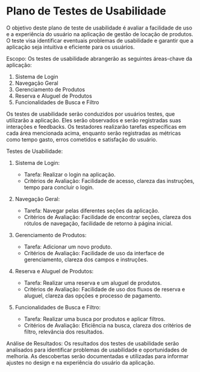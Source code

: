 # Plano de Testes de Usabilidade

O objetivo deste plano de teste de usabilidade é avaliar a facilidade de uso e a experiência do usuário na aplicação de gestão de locação de produtos. O teste visa identificar eventuais problemas de usabilidade e garantir que a aplicação seja intuitiva e eficiente para os usuários.

Escopo:
Os testes de usabilidade abrangerão as seguintes áreas-chave da aplicação:

1. Sistema de Login
2. Navegação Geral
3. Gerenciamento de Produtos
4. Reserva e Aluguel de Produtos
5. Funcionalidades de Busca e Filtro

Os testes de usabilidade serão conduzidos por  usuários testes, que utilizarão a aplicação. Eles serão observados e serão registradas suas interações e feedbacks. Os testadores realizarão tarefas específicas em cada área mencionada acima, enquanto serão registradas as métricas como tempo gasto, erros cometidos e satisfação do usuário.

Testes de Usabilidade:

1. Sistema de Login:
   - Tarefa: Realizar o login na aplicação.
   - Critérios de Avaliação: Facilidade de acesso, clareza das instruções, tempo para concluir o login.

2. Navegação Geral:
   - Tarefa: Navegar pelas diferentes seções da aplicação.
   - Critérios de Avaliação: Facilidade de encontrar seções, clareza dos rótulos de navegação, facilidade de retorno à página inicial.

3. Gerenciamento de Produtos:
   - Tarefa: Adicionar um novo produto.
   - Critérios de Avaliação: Facilidade de uso da interface de gerenciamento, clareza dos campos e instruções.

4. Reserva e Aluguel de Produtos:
   - Tarefa: Realizar uma reserva e um aluguel de produtos.
   - Critérios de Avaliação: Facilidade de uso dos fluxos de reserva e aluguel, clareza das opções e processo de pagamento.

5. Funcionalidades de Busca e Filtro:
   - Tarefa: Realizar uma busca por produtos e aplicar filtros.
   - Critérios de Avaliação: Eficiência na busca, clareza dos critérios de filtro, relevância dos resultados.

Análise de Resultados:
Os resultados dos testes de usabilidade serão analisados para identificar problemas de usabilidade e oportunidades de melhoria. As descobertas serão documentadas e utilizadas para informar ajustes no design e na experiência do usuário da aplicação.

